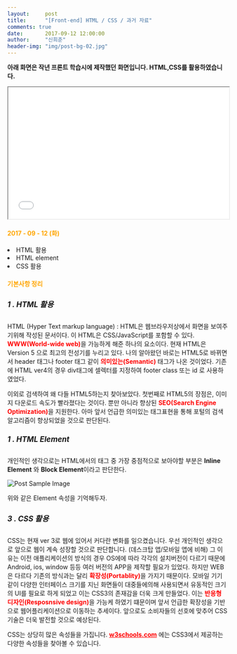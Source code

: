 ```yaml
---
layout:     post
title:      "[Front-end] HTML / CSS / 과거 자료"
comments: true
date:       2017-09-12 12:00:00
author:     "신희준"
header-img: "img/post-bg-02.jpg"
---
```

<p style ="font-size:14px; font-weight:bold;">아래 화면은 작년 프론트 학습시에 제작했던 화면입니다. HTML,CSS를 활용하였습니다.</p>
<iframe src="/htmlpractice/main.html" style ="width : 100%; height : 300px;">
</iframe>

<H4 style ="font-weight:bold; color : orange">2017 - 09 - 12 (화)</H4>
<li>HTML 활용</li>
<li>HTML element</li>
<li>CSS 활용</li>

<H4 style ="font-weight:bold; color:orange;">기본사항 정리</H4>

 <h5 style = "font-size: 17px; font-weight : bold;">1 . HTML 활용</h5>

<p>HTML (Hyper Text markup language) : HTML은 웹브라우저상에서 화면을 보여주기위해 작성된 문서이다. 이 HTML은 CSS/JavaScript를 포함할 수 있다. <b style = "color:red">WWW(World-wide web)</b>을 가능하게 해준 하나의 요소이다.  현재 HTML은 Version 5 으로 최고의 전성기를 누리고 있다. 나의 알아왔던 바로는  HTML5로 바뀌면서 header 태그나 footer  태그 같이 <b style ="color:red">의미있는(Semantic)</b> 태그가 나온 것이었다. 기존에 HTML ver4의 경우 div태그에 셀렉터를 지정하여 footer class 또는 id 로 사용하였었다.</p>

<p>이외로 검색하여 왜 다들 HTML5하는지 찾아보았다. 첫번째로 HTML5의 장점은, 이미지 다운로드 속도가 빨라졌다는 것이다. 뿐만 아니라 향상된 <B style="color:red;">SEO(Search Engine Optimization)</B>을 지원한다. 아마 앞서 언급한 의미있는 태그표현을 통해 포털의 검색알고리즘이 향상되었을 것으로 판단된다. </p>

 <h5 style = "font-size: 17px; font-weight : bold;">1 . HTML Element</h5>

<p>개인적인 생각으로는 HTML에서의 태그 중 가장 중점적으로 보아야할 부분은 <b style="color=red;">Inline Element</b> 와 <b style="color=red;">Block Element</b>이라고 판단한다.  </p>

<a>
    <img src="{{ site.baseurl }}/img/post-sample-image.jpg" alt="Post Sample Image"></a>

<p>위와 같은 Element 속성을 기억해두자.</p>


 <h5 style = "font-size: 17px; font-weight : bold;">3 . CSS 활용</h5>

<p>CSS는 현재 ver 3로 웹에 있어서 커다란 변화를 일으켰습니다. 우선 개인적인 생각으로 앞으로 웹이 계속 성장할 것으로 판단합니다. (데스크탑 앱/모바일 앱에 비해) 그 이유는 이전 애플리케이션의 방식의 경우 OS에에 따라 각각의 설치버전이 다르기 때문에 Android, ios, window 등등 여러 버전의 APP을 제작할 필요가 있었다. 하지만 WEB은 다르다 기존의 방식과는 달리 <b Style ="color:red">확장성(Portablity)</b>을 가지기 때문이다. 모바일 기기 같이 다양한 인터페이스 크기를 지닌 화면들이 대중들에의해 사용되면서 유동적인 크기의 UI를 필요로 하게 되었고 이는 CSS3의 존재감을 더욱 크게 만들었다. 이는 <b style="color : red">반응형 디자인(Resposnsive design)</b>을 가능케 하였기 떄문이며 앞서 언급한 확장성을 기반으로 웹어플리케이션으로 이동하는 추세이다. 앞으로도 소비자들의 선호에 맞추어 CSS기술은 더욱 발전할 것으로 예상된다. </p>

<p>CSS는 상당히 많은 속성들을 가집니다.
<b><a style="color:red;" href="https://www.w3schools.com">w3schools.com</a></b> 에는 CSS3에서 제공하는 다양한 속성들을 찾아볼 수 있습니다.</p>
